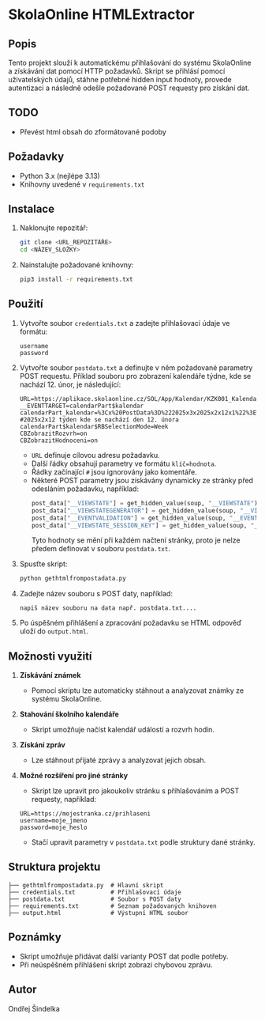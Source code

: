 # SkolaOnline HTMLExtractor

## Popis
Tento projekt slouží k automatickému přihlašování do systému SkolaOnline a získávání dat pomocí HTTP požadavků. Skript se přihlásí pomocí uživatelských údajů, stáhne potřebné hidden input hodnoty, provede autentizaci a následně odešle požadované POST requesty pro získání dat.


## TODO
- Převést html obsah do zformátované podoby
  
## Požadavky
- Python 3.x (nejlépe 3.13)
- Knihovny uvedené v `requirements.txt`

## Instalace
1. Naklonujte repozitář:
   ```bash
   git clone <URL_REPOZITÁŘE>
   cd <NÁZEV_SLOŽKY>
   ```
2. Nainstalujte požadované knihovny:
   ```bash
   pip3 install -r requirements.txt
   ```

## Použití
1. Vytvořte soubor `credentials.txt` a zadejte přihlašovací údaje ve formátu:
   ```
   username
   password
   ```
2. Vytvořte soubor `postdata.txt` a definujte v něm požadované parametry POST requestu. Příklad souboru pro zobrazení kalendáře týdne, kde se nachází 12. únor, je následující:
   ```
   URL=https://aplikace.skolaonline.cz/SOL/App/Kalendar/KZK001_KalendarTyden.aspx
   __EVENTTARGET=calendarPart$kalendar
   calendarPart_kalendar=%3Cx%20PostData%3D%222025x3x2025x2x12x1%22%3E%3C/x%3E #2025x2x12 týden kde se nachází den 12. února
   calendarPart$kalendar$RBSelectionMode=Week
   CBZobrazitRozvrh=on
   CBZobrazitHodnoceni=on
   ```
   - `URL` definuje cílovou adresu požadavku.
   - Další řádky obsahují parametry ve formátu `klíč=hodnota`.
   - Řádky začínající `#` jsou ignorovány jako komentáře.
   - Některé POST parametry jsou získávány dynamicky ze stránky před odesláním požadavku, například:
     ```python
     post_data["__VIEWSTATE"] = get_hidden_value(soup, "__VIEWSTATE")
     post_data["__VIEWSTATEGENERATOR"] = get_hidden_value(soup, "__VIEWSTATEGENERATOR")
     post_data["__EVENTVALIDATION"] = get_hidden_value(soup, "__EVENTVALIDATION")
     post_data["__VIEWSTATE_SESSION_KEY"] = get_hidden_value(soup, "__VIEWSTATE_SESSION_KEY")
     ```
     Tyto hodnoty se mění při každém načtení stránky, proto je nelze předem definovat v souboru `postdata.txt`.

3. Spusťte skript:
   ```bash
   python gethtmlfrompostadata.py
   ```
4. Zadejte název souboru s POST daty, například:
   ```
   napiš název souboru na data např. postdata.txt....
   ```
5. Po úspěšném přihlášení a zpracování požadavku se HTML odpověď uloží do `output.html`.

## Možnosti využití
1. **Získávání známek**
   - Pomocí skriptu lze automaticky stáhnout a analyzovat známky ze systému SkolaOnline.

2. **Stahování školního kalendáře**
   - Skript umožňuje načíst kalendář událostí a rozvrh hodin.

3. **Získání zpráv**
   - Lze stáhnout přijaté zprávy a analyzovat jejich obsah.

4. **Možné rozšíření pro jiné stránky**
   - Skript lze upravit pro jakoukoliv stránku s přihlašováním a POST requesty, například:
   ```
   URL=https://mojestranka.cz/prihlaseni
   username=moje_jmeno
   password=moje_heslo
   ```
   - Stačí upravit parametry v `postdata.txt` podle struktury dané stránky.

## Struktura projektu
```
├── gethtmlfrompostadata.py  # Hlavní skript
├── credentials.txt          # Přihlašovací údaje
├── postdata.txt             # Soubor s POST daty
├── requirements.txt         # Seznam požadovaných knihoven
├── output.html              # Výstupní HTML soubor
```

## Poznámky
- Skript umožňuje přidávat další varianty POST dat podle potřeby.
- Při neúspěšném přihlášení skript zobrazí chybovou zprávu.

## Autor
Ondřej Šindelka
